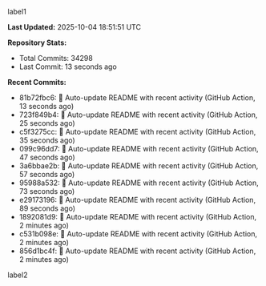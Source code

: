 
label1 
<!-- ACTIVITY_START -->
**Last Updated:** 2025-10-04 18:51:51 UTC

**Repository Stats:**
- Total Commits: 34298
- Last Commit: 13 seconds ago

**Recent Commits:**
- 81b72fbc6: 🤖 Auto-update README with recent activity (GitHub Action, 13 seconds ago)
- 723f849b4: 🤖 Auto-update README with recent activity (GitHub Action, 25 seconds ago)
- c5f3275cc: 🤖 Auto-update README with recent activity (GitHub Action, 35 seconds ago)
- 099c96dd7: 🤖 Auto-update README with recent activity (GitHub Action, 47 seconds ago)
- 3a6bbae2b: 🤖 Auto-update README with recent activity (GitHub Action, 57 seconds ago)
- 95988a532: 🤖 Auto-update README with recent activity (GitHub Action, 73 seconds ago)
- e29173196: 🤖 Auto-update README with recent activity (GitHub Action, 89 seconds ago)
- 1892081d9: 🤖 Auto-update README with recent activity (GitHub Action, 2 minutes ago)
- c531b098e: 🤖 Auto-update README with recent activity (GitHub Action, 2 minutes ago)
- 856d1bc4f: 🤖 Auto-update README with recent activity (GitHub Action, 2 minutes ago)
<!-- ACTIVITY_END -->

label2
